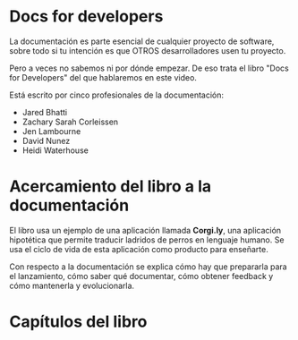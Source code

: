 # Docs for developers

La documentación es parte esencial de cualquier proyecto de software, sobre todo si tu intención es que OTROS desarrolladores usen tu proyecto.

Pero a veces no sabemos ni por dónde empezar. De eso trata el libro "Docs for Developers" del que hablaremos en este video.

Está escrito por cinco profesionales de la documentación:

- Jared Bhatti
- Zachary Sarah Corleissen
- Jen Lambourne
- David Nunez
- Heidi Waterhouse


# Acercamiento del libro a la documentación


El libro usa un ejemplo de una aplicación llamada **Corgi.ly**, una aplicación hipotética que permite traducir ladridos de perros en lenguaje humano. Se usa el ciclo de vida de esta aplicación como producto para enseñarte.

Con respecto a la documentación se explica cómo hay que prepararla para el lanzamiento, cómo saber qué documentar, cómo obtener feedback y cómo mantenerla y evolucionarla.

# Capítulos del libro